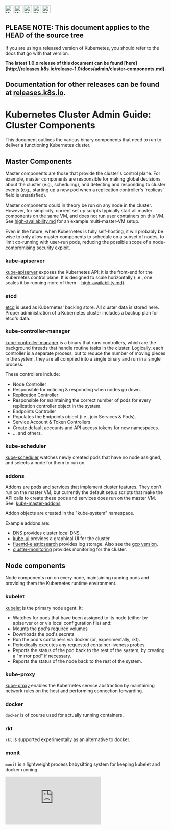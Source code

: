 <!-- BEGIN MUNGE: UNVERSIONED_WARNING -->

<!-- BEGIN STRIP_FOR_RELEASE -->

<img src="http://kubernetes.io/img/warning.png" alt="WARNING"
     width="25" height="25">
<img src="http://kubernetes.io/img/warning.png" alt="WARNING"
     width="25" height="25">
<img src="http://kubernetes.io/img/warning.png" alt="WARNING"
     width="25" height="25">
<img src="http://kubernetes.io/img/warning.png" alt="WARNING"
     width="25" height="25">
<img src="http://kubernetes.io/img/warning.png" alt="WARNING"
     width="25" height="25">

<h2>PLEASE NOTE: This document applies to the HEAD of the source tree</h2>

If you are using a released version of Kubernetes, you should
refer to the docs that go with that version.

<strong>
The latest 1.0.x release of this document can be found
[here](http://releases.k8s.io/release-1.0/docs/admin/cluster-components.md).

Documentation for other releases can be found at
[releases.k8s.io](http://releases.k8s.io).
</strong>
--

<!-- END STRIP_FOR_RELEASE -->

<!-- END MUNGE: UNVERSIONED_WARNING -->

# Kubernetes Cluster Admin Guide: Cluster Components

This document outlines the various binary components that need to run to
deliver a functioning Kubernetes cluster.

## Master Components

Master components are those that provide the cluster's control plane. For
example, master components are responsible for making global decisions about the
cluster (e.g., scheduling), and detecting and responding to cluster events
(e.g., starting up a new pod when a replication controller's 'replicas' field is
unsatisfied).

Master components could in theory be run on any node in the cluster. However,
for simplicity, current set up scripts typically start all master components on
the same VM, and does not run user containers on this VM. See
[high-availability.md](high-availability.md) for an example multi-master-VM setup.

Even in the future, when Kubernetes is fully self-hosting, it will probably be
wise to only allow master components to schedule on a subset of nodes, to limit
co-running with user-run pods, reducing the possible scope of a
node-compromising security exploit.

### kube-apiserver

[kube-apiserver](kube-apiserver.md) exposes the Kubernetes API; it is the front-end for the
Kubernetes control plane. It is designed to scale horizontally (i.e., one scales
it by running more of them-- [high-availability.md](high-availability.md)).

### etcd

[etcd](etcd.md) is used as Kubernetes' backing store. All cluster data is stored here.
Proper administration of a Kubernetes cluster includes a backup plan for etcd's
data.

### kube-controller-manager

[kube-controller-manager](kube-controller-manager.md) is a binary that runs controllers, which are the
background threads that handle routine tasks in the cluster. Logically, each
controller is a separate process, but to reduce the number of moving pieces in
the system, they are all compiled into a single binary and run in a single
process.

These controllers include:

* Node Controller
 * Responsible for noticing & responding when nodes go down.
* Replication Controller
 * Responsible for maintaining the correct number of pods for every replication
   controller object in the system.
* Endpoints Controller
 * Populates the Endpoints object (i.e., join Services & Pods).
* Service Account & Token Controllers
 * Create default accounts and API access tokens for new namespaces.
* ... and others.

### kube-scheduler

[kube-scheduler](kube-scheduler.md) watches newly created pods that have no node assigned, and
selects a node for them to run on.

### addons

Addons are pods and services that implement cluster features. They don't run on
the master VM, but currently the default setup scripts that make the API calls
to create these pods and services does run on the master VM. See:
[kube-master-addons](../../cluster/saltbase/salt/kube-master-addons/kube-master-addons.sh)

Addon objects are created in the "kube-system" namespace.

Example addons are:
* [DNS](../../cluster/addons/dns/) provides cluster local DNS.
* [kube-ui](../../cluster/addons/kube-ui/) provides a graphical UI for the
  cluster.
* [fluentd-elasticsearch](../../cluster/addons/fluentd-elasticsearch/) provides
  log storage. Also see the [gcp version](../../cluster/addons/fluentd-gcp/).
* [cluster-monitoring](../../cluster/addons/cluster-monitoring/) provides
  monitoring for the cluster.

## Node components

Node components run on every node, maintaining running pods and providing them
the Kubernetes runtime environment.

### kubelet

[kubelet](kubelet.md) is the primary node agent. It:
* Watches for pods that have been assigned to its node (either by apiserver or
  or via local configuration file) and:
 * Mounts the pod's required volumes
 * Downloads the pod's secrets
 * Run the pod's containers via docker (or, experimentally, rkt).
 * Periodically executes any requested container liveness probes.
 * Reports the status of the pod back to the rest of the system, by creating a
   "mirror pod" if necessary.
* Reports the status of the node back to the rest of the system.

### kube-proxy

[kube-proxy](kube-proxy.md) enables the Kubernetes service abstraction by maintaining
network rules on the host and performing connection forwarding.

### docker

`docker` is of course used for actually running containers.

### rkt

`rkt` is supported experimentally as an alternative to docker.

### monit

`monit` is a lightweight process babysitting system for keeping kubelet and docker
running.


<!-- BEGIN MUNGE: GENERATED_ANALYTICS -->
[![Analytics](https://kubernetes-site.appspot.com/UA-36037335-10/GitHub/docs/admin/cluster-components.md?pixel)]()
<!-- END MUNGE: GENERATED_ANALYTICS -->
